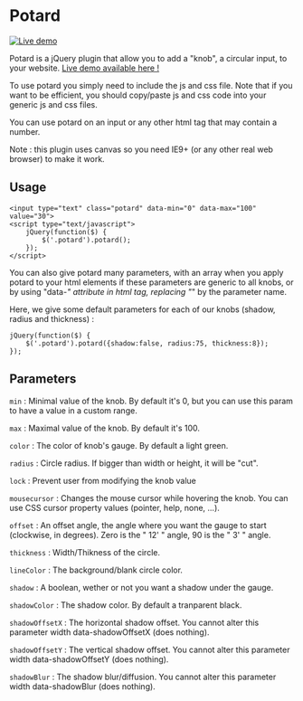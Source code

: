 Potard
======

[![Live demo](http://loicboutter.fr/tests/potard/img/potard.png)](http://loicboutter.fr/tests/potard/)

Potard is a jQuery plugin that allow you to add a "knob", a circular input, to your website. [Live demo available here !](http://loicboutter.fr/tests/potard/)

To use potard you simply need to include the js and css file. Note that if you want to be efficient, you should copy/paste js and css code into your generic js and css files.

You can use potard on an input or any other html tag that may contain a number.

Note : this plugin uses canvas so you need IE9+ (or any other real web browser) to make it work.


## Usage ##

	<input type="text" class="potard" data-min="0" data-max="100" value="30">
	<script type="text/javascript">
		jQuery(function($) {
			$('.potard').potard();
		});
	</script>

You can also give potard many parameters, with an array when you apply potard to your html elements if these parameters are generic to all knobs, or by using "data-*" attribute in html tag, replacing "*" by the parameter name.


Here, we give some default parameters for each of our knobs (shadow, radius and thickness) :

	jQuery(function($) {
		$('.potard').potard({shadow:false, radius:75, thickness:8});
	});


## Parameters ##

`min` : Minimal value of the knob. By default it's 0, but you can use this param to have a value in a custom range.

`max` : Maximal value of the knob. By default it's 100.

`color` : The color of knob's gauge. By default a light green.
 
`radius` : Circle radius. If bigger than width or height, it will be "cut".

`lock` : Prevent user from modifying the knob value

`mousecursor` : Changes the mouse cursor while hovering the knob. You can use CSS cursor property values (pointer, help, none, ...).

`offset` : An offset angle, the angle where you want the gauge to start (clockwise, in degrees). Zero is the " 12' " angle, 90 is the " 3' " angle. 
 
`thickness` : Width/Thikness of the circle.
 
`lineColor` : The background/blank circle color.
 
`shadow` : A boolean, wether or not you want a shadow under the gauge.
 
`shadowColor` : The shadow color. By default a tranparent black.

`shadowOffsetX` : The horizontal shadow offset. You cannot alter this parameter width data-shadowOffsetX (does nothing).
 
`shadowOffsetY` : The vertical shadow offset. You cannot alter this parameter width data-shadowOffsetY (does nothing).
 
`shadowBlur` : The shadow blur/diffusion. You cannot alter this parameter width data-shadowBlur (does nothing).